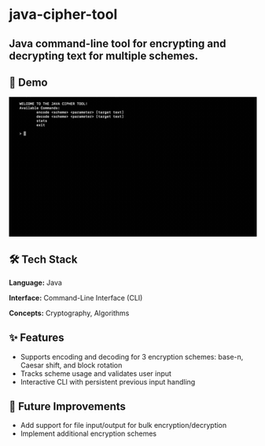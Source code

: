 # java-cipher-tool
Java command-line tool for encrypting and decrypting text for multiple schemes.
---

## 🎥 Demo
![App Demo](ciphertooldemo.gif)

## 🛠️ Tech Stack
**Language:** Java

**Interface:** Command-Line Interface (CLI)

**Concepts:** Cryptography, Algorithms

## ✨ Features
- Supports encoding and decoding for 3 encryption schemes: base-n, Caesar shift, and block rotation
- Tracks scheme usage and validates user input
- Interactive CLI with persistent previous input handling

## 🔮 Future Improvements
- Add support for file input/output for bulk encryption/decryption
- Implement additional encryption schemes
